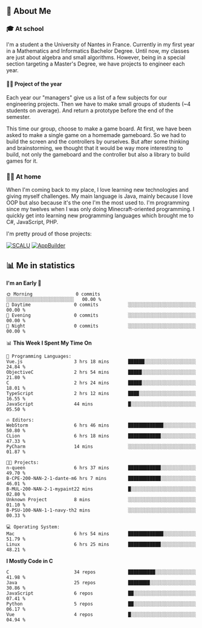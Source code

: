 ## 👀 About Me

### 🎓 At school

I'm a student a the University of Nantes in France. Currently in my first year in a Mathematics and Informatics Bachelor Degree. Until now, my classes are just about algebra and small algorithms. However, being in a special section targeting a Master's Degree, we have projects to engineer each year. 

#### 🔧🔬 Project of the year

Each year our "managers" give us a list of a few subjects for our engineering projects. Then we have to make small groups of students (~4 students on average). And return a prototype before the end of the semester.

This time our group, choose to make a game board. At first, we have been asked to make a single game on a homemade gameboard. So we had to build the screen and the controllers by ourselves. 
But after some thinking and brainstorming, we thought that it would be way more interesting to build, not only the gameboard and the controller but also a library to build games for it.

### 👨‍💻 At home

When I'm coming back to my place, I love learning new technologies and giving myself challenges. My main language is Java, mainly because I love OOP but also because it's the one I'm the most used to. I'm programming since my twelves when I was only doing Minecraft-oriented programming.  I quickly get into learning new programming languages which brought me to C#, JavaScript, PHP. 

I'm pretty proud of those projects:

[![SCALU](https://github-readme-stats.vercel.app/api/pin?username=renardfute&repo=SCALU)](https://github.com/renardfute/scalu)
[![AppBuilder](https://github-readme-stats.vercel.app/api/pin?username=pulsedev2&repo=AppBuilder)](https://github.com/pulsedev2/AppBuilder)

## 📊 Me in statistics
<!--START_SECTION:waka-->
**I'm an Early 🐤** 

```text
🌞 Morning                0 commits           ░░░░░░░░░░░░░░░░░░░░░░░░░   00.00 % 
🌆 Daytime                0 commits           ░░░░░░░░░░░░░░░░░░░░░░░░░   00.00 % 
🌃 Evening                0 commits           ░░░░░░░░░░░░░░░░░░░░░░░░░   00.00 % 
🌙 Night                  0 commits           ░░░░░░░░░░░░░░░░░░░░░░░░░   00.00 % 
```


📊 **This Week I Spent My Time On** 

```text
💬 Programming Languages: 
Vue.js                   3 hrs 18 mins       ██████░░░░░░░░░░░░░░░░░░░   24.84 % 
ObjectiveC               2 hrs 54 mins       █████░░░░░░░░░░░░░░░░░░░░   21.80 % 
C                        2 hrs 24 mins       █████░░░░░░░░░░░░░░░░░░░░   18.01 % 
TypeScript               2 hrs 12 mins       ████░░░░░░░░░░░░░░░░░░░░░   16.55 % 
JavaScript               44 mins             █░░░░░░░░░░░░░░░░░░░░░░░░   05.50 % 

🔥 Editors: 
WebStorm                 6 hrs 46 mins       █████████████░░░░░░░░░░░░   50.80 % 
CLion                    6 hrs 18 mins       ████████████░░░░░░░░░░░░░   47.33 % 
PyCharm                  14 mins             ░░░░░░░░░░░░░░░░░░░░░░░░░   01.87 % 

🐱‍💻 Projects: 
n-queen                  6 hrs 37 mins       ████████████░░░░░░░░░░░░░   49.70 % 
B-CPE-200-NAN-2-1-dante-m6 hrs 7 mins        ████████████░░░░░░░░░░░░░   46.01 % 
B-MUL-200-NAN-2-1-mypaint22 mins             █░░░░░░░░░░░░░░░░░░░░░░░░   02.80 % 
Unknown Project          8 mins              ░░░░░░░░░░░░░░░░░░░░░░░░░   01.10 % 
B-PSU-100-NAN-1-1-navy-th2 mins              ░░░░░░░░░░░░░░░░░░░░░░░░░   00.33 % 

💻 Operating System: 
Mac                      6 hrs 54 mins       █████████████░░░░░░░░░░░░   51.79 % 
Linux                    6 hrs 25 mins       ████████████░░░░░░░░░░░░░   48.21 % 
```

**I Mostly Code in C** 

```text
C                        34 repos            ██████████░░░░░░░░░░░░░░░   41.98 % 
Java                     25 repos            ████████░░░░░░░░░░░░░░░░░   30.86 % 
JavaScript               6 repos             ██░░░░░░░░░░░░░░░░░░░░░░░   07.41 % 
Python                   5 repos             ██░░░░░░░░░░░░░░░░░░░░░░░   06.17 % 
Vue                      4 repos             █░░░░░░░░░░░░░░░░░░░░░░░░   04.94 % 
```




<!--END_SECTION:waka-->
